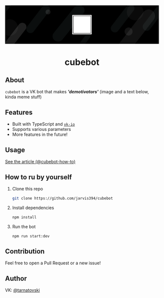 <p align="center"><img  src="./images/cubebot_cover.png" alt="terminal view" /></p>
<h1 align="center">cubebot</h1>

## About

`cubebot` is a VK bot that makes ***'demotivators'*** (image and a text below, kinda meme stuff)

## Features

- Built with TypeScript and <a href="https://github.com/negezor/vk-io">`vk-io`</a>
- Supports various parameters
- More features in the future!

## Usage

[See the article (@cubebot-how-to)](https://vk.com/@cubebot-how-to)

## How to ru by yourself

1. Clone this repo
    ```bash
    git clone https://github.com/jarvis394/cubebot
    ```
2. Install dependencies
    ```bash
    npm install
    ```
3. Run the bot
    ```bash
    npm run start:dev
    ```

## Contribution

Feel free to open a Pull Request or a new issue!

## Author

VK: [@tarnatovski](https://vk.com/tarnatovski)